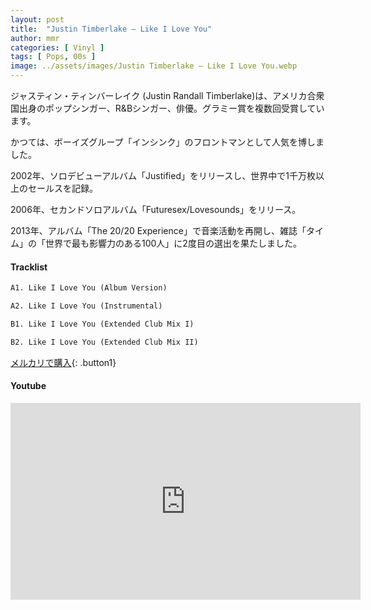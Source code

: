 ```yaml
---
layout: post
title:  "Justin Timberlake – Like I Love You"
author: mmr
categories: [ Vinyl ]
tags: [ Pops, 00s ]
image: ../assets/images/Justin Timberlake – Like I Love You.webp
---
```


ジャスティン・ティンバーレイク (Justin Randall Timberlake)は、アメリカ合衆国出身のポップシンガー、R&Bシンガー、俳優。グラミー賞を複数回受賞しています。

かつては、ボーイズグループ「インシンク」のフロントマンとして人気を博しました。

2002年、ソロデビューアルバム「Justified」をリリースし、世界中で1千万枚以上のセールスを記録。

2006年、セカンドソロアルバム「Futuresex/Lovesounds」をリリース。

2013年、アルバム「The 20/20 Experience」で音楽活動を再開し、雑誌「タイム」の「世界で最も影響力のある100人」に2度目の選出を果たしました。

#### Tracklist
```md
A1. Like I Love You (Album Version)

A2. Like I Love You (Instrumental)

B1. Like I Love You (Extended Club Mix I)

B2. Like I Love You (Extended Club Mix II)
```

[メルカリで購入](https://jp.mercari.com/item/m72848446961?afid=6142608987){: .button1}

#### Youtube
<iframe width="560" height="315" src="https://www.youtube.com/embed/8NUj0B1IoiM?si=m25YnUvOMt-ZEi7N" title="YouTube video player" frameborder="0" allow="accelerometer; autoplay; clipboard-write; encrypted-media; gyroscope; picture-in-picture; web-share" referrerpolicy="strict-origin-when-cross-origin" allowfullscreen></iframe>
